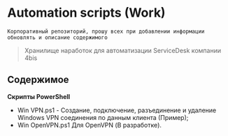 # Automation scripts (Work)

`Корпоративный репозиторий, прошу всех при добавлении информации обновлять и описание содержимого`
> Хранилище наработок для автоматизации ServiceDesk компании 4bis

## Содержимое

**Скрипты PowerShell**
* Win VPN.ps1 - Создание, подключение, разъединение и удаление Windows VPN соединения по данным клиента (Пример);
* Win OpenVPN.ps1 Для OpenVPN (В разработке).
